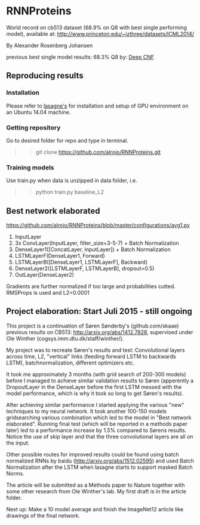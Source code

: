 # RNNProteins
World record on cb513 dataset (68.9% on Q8 with best single performing model), available at:
http://www.princeton.edu/~jzthree/datasets/ICML2014/

By Alexander Rosenberg Johansen

previous best single model results: 68.3% Q8 by: [Deep CNF](http://www.nature.com/articles/srep18962)

## Reproducing results

### Installation
Please refer to [lasagne's](https://github.com/Lasagne/Lasagne/wiki/From-Zero-to-Lasagne-on-Ubuntu-14.04) for installation and setup of GPU environment on an Ubuntu 14.04 machine.


### Getting repository
Go to desired folder for repo and type in terminal.
>> git clone https://github.com/alrojo/RNNProteins.git

### Training models

Use train.py when data is unzipped in data folder, i.e.
>> python train.py baseline_L2

## Best network elaborated
https://github.com/alrojo/RNNProteins/blob/master/configurations/avg1.py

1. InputLayer
2. 3x ConvLayer(InputLayer, filter_size=3-5-7) + Batch Normalization
4. DenseLayer1([ConcatLayer, InputLayer]) + Batch Normalization
5. LSTMLayerF(DenseLayer1, Forward)
6. LSTMLayerB([DenseLayer1, LSTMLayerF], Backward)
7. DenseLayer2([LSTMLayerF, LSTMLayerB], dropout=0.5)
8. OutLayer(DenseLayer2)

Gradients are further normalized if too large and probabilities cutted. RMSProps is used and L2=0.0001

## Project elaboration: Start Juli 2015 - still ongoing

This project is a continuation of Søren Sønderby's (github.com/skaae) previous results on CB513: http://arxiv.org/abs/1412.7828, supervised under Ole Winther (cogsys.imm.dtu.dk/staff/winther/).

My project was to recreate Søren's results and test: Convolutional layers across time, L2, "vertical" links (feeding forward LSTM to backwards LSTM), batchnormalization, different optimizers etc.

It took me approximately 3 months (with grid search of 200-300 models) before I managed to achieve similar validation results to Søren (apperently a DropoutLayer in the DenseLayer before the first LSTM messed with the model performance, which is why it took so long to get Søren's results).

After achieving similar performance I started applying the various "new" techniques to my neural network. It took another 100-150 models gridsearching various combination which led to the model in "Best network elaborated".
Running final test (which will be reported in a methods paper later) led to a performance increase by 1.5% compared to Sørens results. Notice the use of skip layer and that the three convolutional layers are all on the input.

Other possible routes for improved results could be found using batch normalized RNNs by baidu (http://arxiv.org/abs/1512.02595) and used Batch Normalization after the LSTM when lasagne starts to support masked Batch Norms.

The article will be submitted as a Methods paper to Nature together with some other research from Ole Winther's lab. My first draft is in the article folder.

Next up: Make a 10 model average and finish the ImageNet12 article like drawings of the final network.
